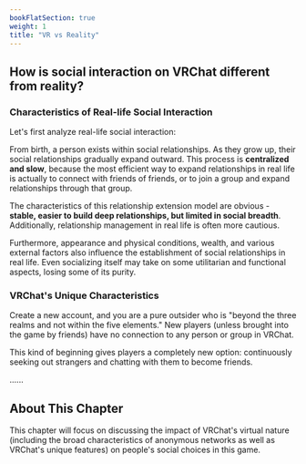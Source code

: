 ```yaml
---
bookFlatSection: true
weight: 1
title: "VR vs Reality"
---
```


## How is social interaction on VRChat different from reality?

### Characteristics of Real-life Social Interaction

Let's first analyze real-life social interaction:

From birth, a person exists within social relationships. As they grow up, their social relationships gradually expand outward. This process is **centralized and slow**, because the most efficient way to expand relationships in real life is actually to connect with friends of friends, or to join a group and expand relationships through that group.

The characteristics of this relationship extension model are obvious - **stable, easier to build deep relationships, but limited in social breadth**. Additionally, relationship management in real life is often more cautious.

Furthermore, appearance and physical conditions, wealth, and various external factors also influence the establishment of social relationships in real life. Even socializing itself may take on some utilitarian and functional aspects, losing some of its purity.

### VRChat's Unique Characteristics

Create a new account, and you are a pure outsider who is "beyond the three realms and not within the five elements." New players (unless brought into the game by friends) have no connection to any person or group in VRChat.

This kind of beginning gives players a completely new option: continuously seeking out strangers and chatting with them to become friends.

......

## About This Chapter

This chapter will focus on discussing the impact of VRChat's virtual nature (including the broad characteristics of anonymous networks as well as VRChat's unique features) on people's social choices in this game.